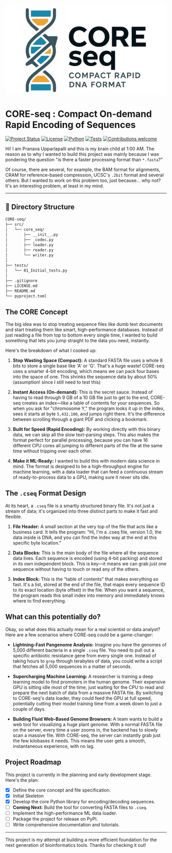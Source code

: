 <p align="center">
  <img src="assets/logo.png" alt="CORE-seq logo" width="600"/>
</p>

# CORE-seq : Compact On-demand Rapid Encoding of Sequences

[![Project Status](https://img.shields.io/badge/status-in_development-orange?style=for-the-badge)](https://github.com/pranavaupparlapalli/CORE-seq)
[![License](https://img.shields.io/badge/License-MIT-green?style=for-the-badge)](./LICENSE.md)
[![Python](https://img.shields.io/badge/Python-3.9%2B-blue?style=for-the-badge&logo=python&logoColor=white)](https://www.python.org/)
[![Tests](https://img.shields.io/badge/tests-passing-brightgreen?style=for-the-badge&logo=pytest)](./tests)
[![Contributions welcome](https://img.shields.io/badge/contributions-welcome-blueviolet?style=for-the-badge&logo=github)](https://github.com/pranavaupparlapalli/CORE-seq/issues)


Hi! I am Pranava Upparlapalli and this is my brain child at 1:00 AM. The reason as to why I wanted to build this project was mainly because I was pondering the question "is there a faster processing format than `*.fasta`?"

Of course, there are several, for example, the BAM format for alignments, CRAM for reference-based compression, UCSC's `.2bit` format and several others. But I wanted to work on this problem too, just because... why not? It's an interesting problem, at least in my mind.

---
## 📂 Directory Structure

```plaintext
CORE-seq/
├── src/
│   └── core_seq/
│       ├── __init__.py
│       ├── _codec.py
│       ├── loader.py
│       ├── reader.py
│       └── writer.py
│
├── tests/
│   └── 01_Initial_tests.py
│
├── .gitignore
├── LICENSE.md
├── README.md
└── pyproject.toml
```

## The CORE Concept

The big idea was to stop treating sequence files like dumb text documents and start treating them like smart, high-performance databases. Instead of just reading a file from top to bottom every single time, I wanted to build something that lets you jump straight to the data you need, instantly.

Here's the breakdown of what I cooked up:

1.  **Stop Wasting Space (Compact):** A standard FASTA file uses a whole 8 bits to store a single base like 'A' or 'G'. That's a huge waste! CORE-seq uses a smarter 4-bit encoding, which means we can pack four bases into the space of one. This shrinks the sequence data by about 50% (assumption! since I still need to test this)

2.  **Instant Access (On-demand):** This is the secret sauce. Instead of having to read through 9 GB of a 10 GB file just to get to the end, CORE-seq creates an index—like a table of contents for your sequences. So when you ask for "chromosome Y," the program looks it up in the index, sees it starts at byte `5,432,100`, and jumps right there. It's the difference between scrolling through a giant PDF and clicking a bookmark.

3.  **Built for Speed (Rapid Encoding):** By working directly with this binary data, we can skip all the slow text-parsing steps. This also makes the format perfect for parallel processing, because you can have 16 different CPU cores all jumping to different parts of the file at the same time without tripping over each other.

4.  **Make it ML-Ready:** I wanted to build this with modern data science in mind. The format is designed to be a high-throughput engine for machine learning, with a data loader that can feed a continuous stream of ready-to-process data to a GPU, making sure it never sits idle.

## The `.cseq` Format Design

At its heart, a `.cseq` file is a smartly structured binary file. It's not just a stream of data; it's organized into three distinct parts to make it fast and flexible.

1.  **File Header:** A small section at the very top of the file that acts like a business card. It tells the program: "Hi, I'm a .cseq file, version 1.0, the data inside is DNA, and you can find the index way at the end at this specific byte location."

2.  **Data Blocks:** This is the main body of the file where all the sequence data lives. Each sequence is encoded (using 4-bit packing) and stored in its own independent block. This is key—it means we can grab just one sequence without having to touch or read any of the others.

3.  **Index Block:** This is the "table of contents" that makes everything so fast. It's a list, stored at the end of the file, that maps every sequence ID to its exact location (byte offset) in the file. When you want a sequence, the program reads this small index into memory and immediately knows where to find everything.

## What can this potentially do?

Okay, so what does this actually mean for a real scientist or data analyst? Here are a few scenarios where CORE-seq could be a game-changer:

* **Lightning-Fast Pangenome Analysis:** Imagine you have the genomes of 5,000 different bacteria in a single `.cseq` file. You need to pull out a specific antibiotic resistance gene from every single one. Instead of taking hours to `grep` through terabytes of data, you could write a script that fetches all 5,000 sequences in a matter of seconds.

* **Supercharging Machine Learning:** A researcher is training a deep learning model to find promoters in the human genome. Their expensive GPU is sitting idle most of the time, just waiting for the CPU to read and prepare the next batch of data from a massive FASTA file. By switching to CORE-seq's data loader, they could feed the GPU at full speed, potentially cutting their model training time from a week down to just a couple of days.

* **Building Fluid Web-Based Genome Browsers:** A team wants to build a web tool for visualizing a huge plant genome. With a normal FASTA file on the server, every time a user zooms in, the backend has to slowly scan a massive file. With CORE-seq, the server can instantly grab just the few kilobases it needs. This means the user gets a smooth, instantaneous experience, with no lag.

## Project Roadmap

This project is currently in the planning and early development stage. Here's the plan:

-   [x] Define the core concept and file specification.
-   [x] Initial Skeleton
-   [x] Develop the core Python library for encoding/decoding sequences.
-   [ ] **Coming Next:** Build the tool for converting FASTA files to `.cseq`.
-   [ ] Implement the high-performance ML data loader.
-   [ ] Package the project for release on PyPI.
-   [ ] Write comprehensive documentation and tutorials.

---

This project is my attempt at building a more efficient foundation for the next generation of bioinformatics tools. Thanks for checking it out!
